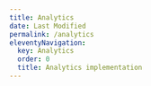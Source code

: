 ```yaml
---
title: Analytics
date: Last Modified 
permalink: /analytics
eleventyNavigation:
  key: Analytics
  order: 0
  title: Analytics implementation
---
```






